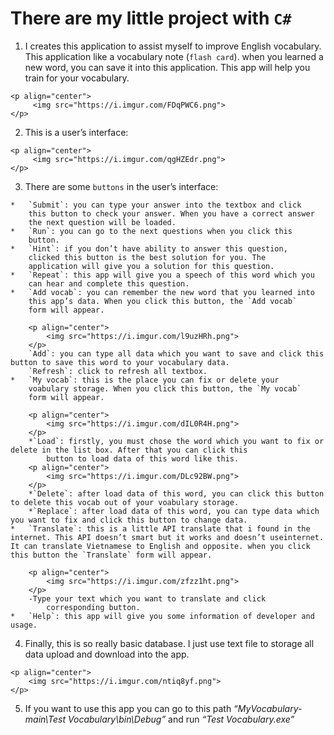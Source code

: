 There are my little project with `C#`
==============================================================================================

1.   I creates this application to assist myself to improve English
    vocabulary. This application like a vocabulary note (`flash card`).
    when you learned a new word, you can save it into this application.
    This app will help you train for your vocabulary.
    
    <p align="center">
         <img src="https://i.imgur.com/FDqPWC6.png">
    </p>
2.   This is a user’s interface:
    
    <p align="center">
         <img src="https://i.imgur.com/qgHZEdr.png">
    </p>
3.   There are some `buttons` in the user’s interface:

    *   `Submit`: you can type your answer into the textbox and click
        this button to check your answer. When you have a correct answer
        the next question will be loaded.
    *   `Run`: you can go to the next questions when you click this
        button.
    *   `Hint`: if you don’t have ability to answer this question,
        clicked this button is the best solution for you. The
        application will give you a solution for this question.
    *   `Repeat`: this app will give you a speech of this word which you
        can hear and complete this question.
    *   `Add vocab`: you can remember the new word that you learned into
        this app’s data. When you click this button, the `Add vocab`
        form will appear.
 
        <p align="center">
            <img src="https://i.imgur.com/l9uzHRh.png">
        </p>
        `Add`: you can type all data which you want to save and click this button to save this word to your vocabulary data.
        `Refresh`: click to refresh all textbox.
    *   `My vocab`: this is the place you can fix or delete your
        voabulary storage. When you click this button, the `My vocab`
        form will appear.
        
        <p align="center">
            <img src="https://i.imgur.com/dIL0R4H.png">
        </p>
        *`Load`: firstly, you must chose the word which you want to fix or delete in the list box. After that you can click this
            button to load data of this word like this.
        <p align="center">
            <img src="https://i.imgur.com/DLc92BW.png">
        </p>            
        *`Delete`: after load data of this word, you can click this button to delete this vocab out of your voabulary storage.
        *`Replace`: after load data of this word, you can type data which you want to fix and click this button to change data.
    *   `Translate`: this is a little API translate that i found in the internet. This API doesn’t smart but it works and doesn’t useinternet. It can translate Vietnamese to English and opposite. when you click this button the `Translate` form will appear.
      
        <p align="center">
            <img src="https://i.imgur.com/zfzz1ht.png">
        </p>  
        -Type your text which you want to translate and click
            corresponding button.
    *   `Help`: this app will give you some information of developer and usage.
4.   Finally, this is so really basic database. I just use text file to
    storage all data upload and download into the app.
    
    <p align="center">
        <img src="https://i.imgur.com/ntiq8yf.png">
    </p>  
5.   If you want to use this app you can go to this path
    *“MyVocabulary-main\\Test Vocabulary\\bin\\Debug”* and run *“Test
    Vocabulary.exe”*

